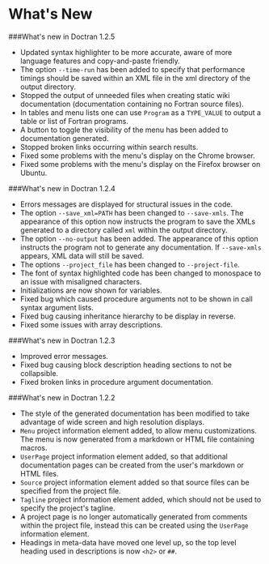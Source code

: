 # What's New

###What's new in Doctran 1.2.5

 * Updated syntax highlighter to be more accurate, aware of more language features and copy-and-paste friendly.
 * The option `--time-run` has been added to specify that performance timings should be saved within an XML file in the xml directory of the output directory.
 * Stopped the output of unneeded files when creating static wiki documentation (documentation containing no Fortran source files).
 * In tables and menu lists one can use `Program` as a `TYPE_VALUE` to output a table or list of Fortran programs.
 * A button to toggle the visibility of the menu has been added to documentation generated.
 * Stopped broken links occurring within search results.
 * Fixed some problems with the menu's display on the Chrome browser.
 * Fixed some problems with the menu's display on the Firefox browser on Ubuntu.

###What's new in Doctran 1.2.4

 * Errors messages are displayed for structural issues in the code.
 * The option `--save_xml=PATH` has been changed to `--save-xmls`. The appearance of this option now instructs the program to save the XMLs generated to a directory called `xml` within the output directory.
 * The option `--no-output` has been added. The appearance of this option instructs the program not to generate any documentation. If `--save-xmls` appears, XML data will still be saved.
 * The options `--project_file` has been changed to `--project-file`.
 * The font of syntax highlighted code has been changed to monospace to an issue with misaligned characters.
 * Initializations are now shown for variables.
 * Fixed bug which caused procedure arguments not to be shown in call syntax argument lists.
 * Fixed bug causing inheritance hierarchy to be display in reverse.
 * Fixed some issues with array descriptions.

###What's new in Doctran 1.2.3

 * Improved error messages.
 * Fixed bug causing block description heading sections to not be collapsible.
 * Fixed broken links in procedure argument documentation.

###What's new in Doctran 1.2.2

 * The style of the generated documentation has been modified to take advantage of wide screen and high resolution displays.
 * `Menu` project information element added, to allow menu customizations. The menu is now generated from a markdown or HTML file containing macros.
 * `UserPage` project information element added, so that additional documentation pages can be created from the user's markdown or HTML files.
 * `Source` project information element added so that source files can be specified from the project file. 
 * `Tagline` project information element added, which should not be used to specify the project's tagline.
 * A project page is no longer automatically generated from comments within the project file, instead this can be created using the `UserPage` information element.
 * Headings in meta-data have moved one level up, so the top level heading used in descriptions is now `<h2>` or `##`.
  




